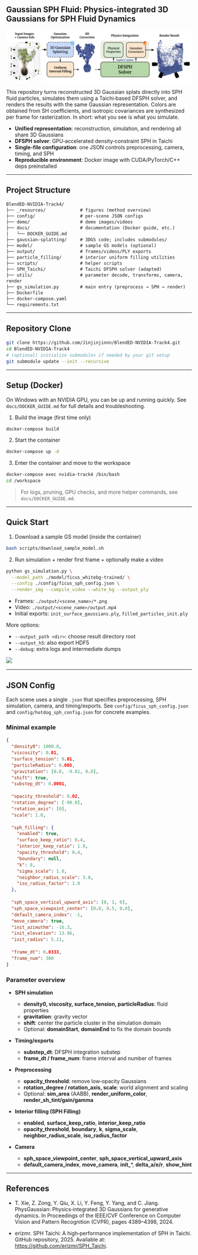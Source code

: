 ## Gaussian SPH Fluid: Physics‑integrated 3D Gaussians for SPH Fluid Dynamics

<p align="center">
  <img src="resources/method_overview.png" alt="Method Overview">
</p>

This repository turns reconstructed 3D Gaussian splats directly into SPH fluid particles, simulates them using a Taichi‑based DFSPH solver, and renders the results with the same Gaussian representation. Colors are obtained from SH coefficients, and isotropic covariances are synthesized per frame for rasterization. In short: what you see is what you simulate.

- **Unified representation**: reconstruction, simulation, and rendering all share 3D Gaussians
- **DFSPH solver**: GPU‑accelerated density‑constraint SPH in Taichi
- **Single‑file configuration**: one JSON controls preprocessing, camera, timing, and SPH
- **Reproducible environment**: Docker image with CUDA/PyTorch/C++ deps preinstalled

---

## Project Structure

```
BlendED-NVIDIA-Track4/
├── _resources/             # figures (method overview)
├── config/                 # per‑scene JSON configs
├── demo/                   # demo images/videos
├── docs/                   # documentation (Docker guide, etc.)
│   └── DOCKER_GUIDE.md
├── gaussian-splatting/     # 3DGS code; includes submodules/
├── model/                  # sample GS models (optional)
├── output/                 # frames/videos/PLY exports
├── particle_filling/       # interior uniform filling utilities
├── scripts/                # helper scripts
├── SPH_Taichi/             # Taichi DFSPH solver (adapted)
├── utils/                  # parameter decode, transforms, camera, render
├── gs_simulation.py        # main entry (preprocess → SPH → render)
├── Dockerfile
├── docker-compose.yaml
└── requirements.txt
```

---

## Repository Clone

```bash
git clone https://github.com/Jinjinjinnn/BlendED-NVIDIA-Track4.git
cd BlendED-NVIDIA-Track4
# (optional) initialize submodules if needed by your git setup
git submodule update --init --recursive
```

---

## Setup (Docker)

On Windows with an NVIDIA GPU, you can be up and running quickly. See `docs/DOCKER_GUIDE.md` for full details and troubleshooting.

1) Build the image (first time only)
```bash
docker-compose build
```

2) Start the container
```bash
docker-compose up -d
```

3) Enter the container and move to the workspace
```bash
docker-compose exec nvidia-track4 /bin/bash
cd /workspace
```

> For logs, pruning, GPU checks, and more helper commands, see `docs/DOCKER_GUIDE.md`.

---

## Quick Start

1) Download a sample GS model (inside the container)
```bash
bash scripts/download_sample_model.sh
```

2) Run simulation + render first frame + optionally make a video
```bash
python gs_simulation.py \
  --model_path ./model/ficus_whitebg-trained/ \
  --config ./config/ficus_sph_config.json \
  --render_img --compile_video --white_bg --output_ply
```

- Frames: `./output/<scene_name>/*.png`
- Video: `./output/<scene_name>/output.mp4`
- Initial exports: `init_surface_gaussians.ply`, `filled_particles_init.ply`

More options:
- `--output_path <dir>`: choose result directory root
- `--output_h5`: also export HDF5
- `--debug`: extra logs and intermediate dumps

<img src="./demo/output_ficus.gif" width="300"/>

---

## JSON Config

Each scene uses a single `.json` that specifies preprocessing, SPH simulation, camera, and timing/exports. See `config/ficus_sph_config.json` and `config/hotdog_sph_config.json` for concrete examples.

### Minimal example

```json
{
  "density0": 1000.0,
  "viscosity": 0.01,
  "surface_tension": 0.01,
  "particleRadius": 0.005,
  "gravitation": [0.0, -9.81, 0.0],
  "shift": true,
  "substep_dt": 0.0001,

  "opacity_threshold": 0.02,
  "rotation_degree": [-90.0],
  "rotation_axis": [0],
  "scale": 1.0,

  "sph_filling": {
    "enabled": true,
    "surface_keep_ratio": 0.4,
    "interior_keep_ratio": 1.0,
    "opacity_threshold": 0.4,
    "boundary": null,
    "k": 8,
    "sigma_scale": 1.0,
    "neighbor_radius_scale": 3.0,
    "iso_radius_factor": 1.0
  },

  "sph_space_vertical_upward_axis": [0, 1, 0],
  "sph_space_viewpoint_center": [0.0, 0.5, 0.0],
  "default_camera_index": -1,
  "move_camera": true,
  "init_azimuthm": -16.3,
  "init_elevation": 13.96,
  "init_radius": 5.11,

  "frame_dt": 0.0333,
  "frame_num": 300
}
```

### Parameter overview

- **SPH simulation**
  - **density0, viscosity, surface_tension, particleRadius**: fluid properties
  - **gravitation**: gravity vector
  - **shift**: center the particle cluster in the simulation domain
  - Optional: **domainStart**, **domainEnd** to fix the domain bounds

- **Timing/exports**
  - **substep_dt**: DFSPH integration substep
  - **frame_dt / frame_num**: frame interval and number of frames

- **Preprocessing**
  - **opacity_threshold**: remove low‑opacity Gaussians
  - **rotation_degree / rotation_axis, scale**: world alignment and scaling
  - Optional: **sim_area** (AABB), **render_uniform_color**, **render_sh_tint/gain/gamma**

- **Interior filling (SPH Filling)**
  - **enabled**, **surface_keep_ratio**, **interior_keep_ratio**
  - **opacity_threshold**, **boundary**, **k**, **sigma_scale**, **neighbor_radius_scale**, **iso_radius_factor**

- **Camera**
  - **sph_space_viewpoint_center**, **sph_space_vertical_upward_axis**
  - **default_camera_index**, **move_camera**, **init_***, **delta_a/e/r**, **show_hint**

---

## References

- T. Xie, Z. Zong, Y. Qiu, X. Li, Y. Feng, Y. Yang, and C. Jiang. PhysGaussian: Physics‑integrated 3D Gaussians for generative dynamics. In Proceedings of the IEEE/CVF Conference on Computer Vision and Pattern Recognition (CVPR), pages 4389–4398, 2024.

- erizmr. SPH Taichi: A high‑performance implementation of SPH in Taichi. GitHub repository, 2025. Available at: https://github.com/erizmr/SPH_Taichi.


